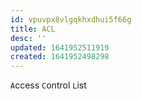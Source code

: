 ```yaml
---
id: vpuvpx8vlgqkhxdhui5f66g
title: ACL
desc: ''
updated: 1641952511919
created: 1641952498298
---
```



`A`ccess `C`ontrol `L`ist
